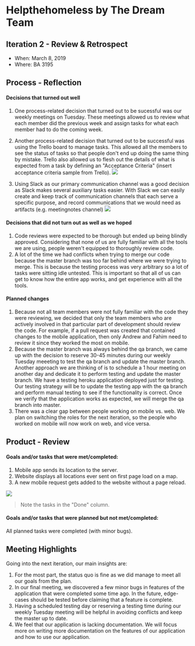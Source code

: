 # Helpthehomeless by The Dream Team

## Iteration 2 - Review & Retrospect

 * When: March 8, 2019
 * Where: BA 3195

## Process - Reflection

#### Decisions that turned out well

1. One process-related decision that turned out to be sucessful was our weekly meetings on Tuesday. These meetings allowed us to review what each member did the previous week and assign tasks for what each member had to do the coming week.


2. Another process-related decision that turned out to be successful was using the Trello board to manage tasks. This allowed all the members to see the status of tasks so that people don't end up doing the same thing by mistake. Trello also allowed us to flesh out the details of what is expected from a task by defining an "Acceptance Criteria" (insert acceptance criteria sample from Trello).
![](https://i.imgur.com/XrRxlji.png)

3. Using Slack as our primary communication channel was a good decision as Slack makes several auxiliary tasks easier. With Slack we can easily create and keep track of communication channels that each serve a specific purpose, and record communications that we would need as artifacts (e.g. meetingnotes channel)
![](https://i.imgur.com/Mor4nys.jpg)


#### Decisions that did not turn out as well as we hoped

1. Code reviews were expected to be thorough but ended up being blindly approved. Considering that none of us are fully familiar with all the tools we are using, people weren't equipped to thoroughly review code.
2. A lot of the time we had conflicts when trying to merge our code because the master branch was too far behind where we were trying to merge. This is because the testing process was very arbitrary so a lot of tasks were sitting idle untested. This is important so that all of us can get to know how the entire app works, and get experience with all the tools.

#### Planned changes

1. Because not all team members were not fully familiar with the code they were reviewing, we decided that only the team members who are actively involved in that particular part of development should review the code. For example, if a pull request was created that contained changes to the mobile application, then only Andrew and Fahim need to review it since they worked the most on mobile.
2. Because the master branch was always behind the qa branch, we came up with the decision to reserve 30-45 minutes during our weekly Tuesday meeeting to test the qa branch and update the master branch. Another approach we are thinking of is to schedule a 1 hour meeting on another day and dedicate it to perform testing and update the master branch. We have a testing heroku application deployed just for testing. Our testing strategy will be to update the testing app with the qa branch and perform manual testing to see if the functionality is correct. Once we verify that the application works as expected, we will merge the qa branch into master.
3. There was a clear gap between people working on mobile vs. web. We plan on switching the roles for the next iteration, so the people who worked on mobile will now work on web, and vice versa.

## Product - Review

#### Goals and/or tasks that were met/completed:

1. Mobile app sends its location to the server.
2. Website displays all locations ever sent on first page load on a map.
3. A new mobile request gets added to the website without a page reload.

![](https://i.imgur.com/xOUL71r.jpg)
> Note the tasks in the "Done" column.

#### Goals and/or tasks that were planned but not met/completed:

 All planned tasks were completed (with minor bugs).

## Meeting Highlights

Going into the next iteration, our main insights are:

1. For the most part, the status quo is fine as we did manage to meet all our goals from the plan.
2. In our final meeting, we discovered a few minor bugs in features of the application that were completed some time ago. In the future, edge-cases should be tested before claiming that a feature is complete.
3. Having a scheduled testing day or reserving a testing time during our weekly Tuesday meeting will be helpful in avoiding conflicts and keep the master up to date.
4. We feel that our application is lacking documentation. We will focus more on writing more documentation on the features of our application and how to use our application.

